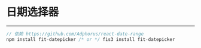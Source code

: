 # 日期选择器

---

````jsx
// 依赖 https://github.com/Adphorus/react-date-range
npm install fit-datepicker /* or */ fis3 install fit-datepicker
````